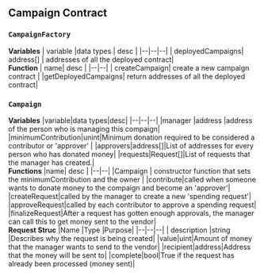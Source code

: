 ## Campaign Contract
### `CampaignFactory`
**Variables**
| variable |data types  | desc |
|--|--|--|
| deployedCampaigns| address[] | addresses of all the deployed contract|
<br> **Function**
| name| desc |
|--|--|
| createCampaign| create a new campaign contract |
|getDeployedCampaigns| return addresses of all the deployed contract|
### `Campaign`
**Variables**
|variable|data types|desc|
|--|--|--|
|manager  |address  |address of the person who is managing this compaign|
|minimumContribution|unint|Minimum donation required to be considered a contributor or 'approver' |
|approvers|address[]|List of addresses for every person who has donated money|
|requests|Request[]|List of requests that the manager has created.|
<br>**Functions**
|name| desc |
|--|--|
|Campaign  | constructor function that sets the minimumContribution and the owner |
|contribute|called when someone wants to donate money to the compaign and become an 'approver'|
|createRequest|called by the manager to create a new 'spending request'|
|approveRequest|called by each contributor to approve a spending request|
|finalizeRequest|After a request has gotten enough approvals, the manager can call this to get money sent  to the vendor|
<br>**Request Struc**
|Name  |Type  |Purpose|
|--|--|--|
| description |string  |Describes why the request is being created|
|value|uint|Amount of money that the manager wants to send to the vendor|
|recipient|address|Address that the money will be sent to|
|complete|bool|True if the request has already been processed (money sent)|
